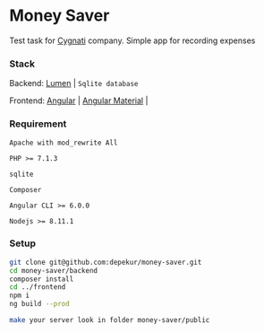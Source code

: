 # Money Saver

Test task for [Cygnati](https://cygnati.com/) company. Simple app for recording expenses

### Stack

Backend: 
[Lumen](https://lumen.laravel.com/) | 
`Sqlite database`

Frontend: 
[Angular](https://angular.io/) | 
[Angular Material](https://material.angular.io/) | 


### Requirement
`Apache with mod_rewrite All`

`PHP >= 7.1.3`

`sqlite`

`Composer`

`Angular CLI >= 6.0.0`

`Nodejs >= 8.11.1`

### Setup

```bash
git clone git@github.com:depekur/money-saver.git
cd money-saver/backend
composer install
cd ../frontend
npm i
ng build --prod

make your server look in folder money-saver/public
```
